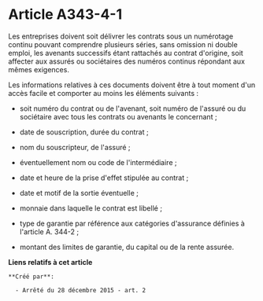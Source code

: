 # Article A343-4-1

Les entreprises doivent soit délivrer les contrats sous un numérotage continu pouvant comprendre plusieurs séries, sans
omission ni double emploi, les avenants successifs étant rattachés au contrat d'origine, soit affecter aux assurés ou
sociétaires des numéros continus répondant aux mêmes exigences. 

Les informations relatives à ces documents doivent être à tout moment d'un accès facile et comporter au moins les éléments
suivants : 

- soit numéro du contrat ou de l'avenant, soit numéro de l'assuré ou du sociétaire avec tous les contrats ou avenants le
concernant ; 

- date de souscription, durée du contrat ; 

- nom du souscripteur, de l'assuré ; 

- éventuellement nom ou code de l'intermédiaire ; 

- date et heure de la prise d'effet stipulée au contrat ; 

- date et motif de la sortie éventuelle ; 

- monnaie dans laquelle le contrat est libellé ; 

- type de garantie par référence aux catégories d'assurance définies à l'article A. 344-2 ; 

- montant des limites de garantie, du capital ou de la rente assurée.

**Liens relatifs à cet article**

	**Créé par**:

	  - Arrêté du 28 décembre 2015 - art. 2
